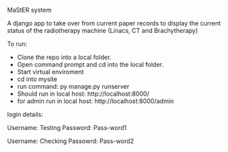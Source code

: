 MaStER system

A django app to take over from current paper records to display the current status of the radiotherapy machine (Linacs, CT and Brachytherapy)

To run:
- Clone the repo into a local folder.
- Open command prompt and cd into the local folder.
- Start virtual enviroment
- cd into mysite
- run command: py manage.py runserver
- Should run in local host: http://localhost:8000/
- for admin run in local host: http://localhost:8000/admin


login details:

Username: Testing
Password: Pass-word1

Username: Checking
Passowrd: Pass-word2
